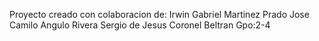Proyecto creado con colaboracion de:
Irwin Gabriel Martinez Prado
Jose Camilo Angulo Rivera
Sergio de Jesus Coronel Beltran 
Gpo:2-4